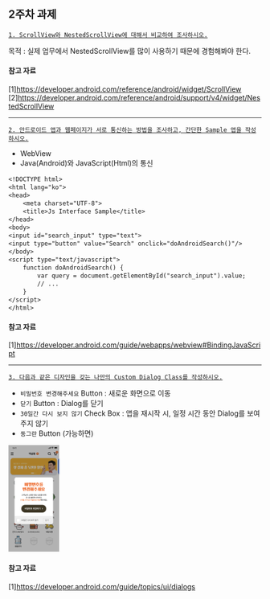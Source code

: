 ## 2주차 과제

[`1. ScrollView와 NestedScrollView에 대해서 비교하여 조사하시오.`](https://github.com/hyejin830/Android_Weekly_Assignment/blob/master/Week1/document/1_ScrollView_NestedScrollView.md)

목적 : 실제 업무에서 NestedScrollView를 많이 사용하기 때문에 경험해봐야 한다.

#### 참고 자료

[1]https://developer.android.com/reference/android/widget/ScrollView
[2]https://developer.android.com/reference/android/support/v4/widget/NestedScrollView

-------------------------

[`2. 안드로이드 앱과 웹페이지가 서로 통신하는 방법을 조사하고, 간단한 Sample 앱을 작성하시오.`](https://github.com/hyejin830/Android_Weekly_Assignment/blob/master/Week1/document/2_Communicate_App_WebPage.md)

- WebView
- Java(Android)와 JavaScript(Html)의 통신

```
<!DOCTYPE html>
<html lang="ko">
<head>
    <meta charset="UTF-8">
    <title>Js Interface Sample</title>
</head>
<body>
<input id="search_input" type="text">
<input type="button" value="Search" onclick="doAndroidSearch()"/>
</body>
<script type="text/javascript">
    function doAndroidSearch() {
        var query = document.getElementById("search_input").value;
        // ...
    }
</script>
</html>
```

#### 참고 자료

[1]https://developer.android.com/guide/webapps/webview#BindingJavaScript

--------------------

[`3. 다음과 같은 디자인을 갖는 나만의 Custom Dialog Class를 작성하시오.`](https://github.com/hyejin830/Android_Weekly_Assignment/blob/master/Week1/document/3_Custom_Dialog_Class.md)

- `비밀번호 변경해주세요` Button : 새로운 화면으로 이동
- `닫기` Button : Dialog를 닫기
- `30일간 다시 보지 않기` Check Box : 앱을 재시작 시, 일정 시간 동안 Dialog를 보여주지 않기
- `동그란` Button (가능하면)

 <img src="https://github.com/hyejin830/Android_Weekly_Assignment/blob/master/Week2/images/dialog.png" width="20%"></img>

#### 참고 자료

[1]https://developer.android.com/guide/topics/ui/dialogs
